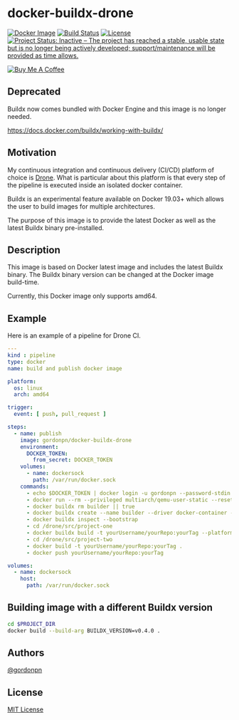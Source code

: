 # docker-buildx-drone

[![Docker Image](https://badgen.net/badge/icon/docker?icon=docker&label)](https://hub.docker.com/r/gordonpn/docker-buildx-drone)
[![Build Status](https://drone.gordon-pn.com/api/badges/gordonpn/docker-buildx-drone/status.svg)](https://drone.gordon-pn.com/gordonpn/docker-buildx-drone)
[![License](https://badgen.net/github/license/gordonpn/docker-buildx-drone)](./LICENSE)
[![Project Status: Inactive – The project has reached a stable, usable state but is no longer being actively developed; support/maintenance will be provided as time allows.](https://www.repostatus.org/badges/latest/inactive.svg)](https://www.repostatus.org/#inactive)

[![Buy Me A Coffee](https://www.buymeacoffee.com/assets/img/custom_images/orange_img.png)](https://www.buymeacoffee.com/gordonpn)

## Deprecated

Buildx now comes bundled with Docker Engine and this image is no longer needed.

<https://docs.docker.com/buildx/working-with-buildx/>

## Motivation

My continuous integration and continuous delivery (CI/CD) platform of choice is [Drone](https://drone.io/). What is particular about this platform is that every step of the pipeline is executed inside an isolated docker container.

Buildx is an experimental feature available on Docker 19.03+ which allows the user to build images for multiple architectures.

The purpose of this image is to provide the latest Docker as well as the latest Buildx binary pre-installed.

## Description

This image is based on Docker latest image and includes the latest Buildx binary. The Buildx binary version can be changed at the Docker image build-time.

Currently, this Docker image only supports amd64.

## Example

Here is an example of a pipeline for Drone CI.

```yaml
---
kind : pipeline
type: docker
name: build and publish docker image

platform:
  os: linux
  arch: amd64

trigger:
  event: [ push, pull_request ]

steps:
  - name: publish
    image: gordonpn/docker-buildx-drone
    environment:
      DOCKER_TOKEN:
        from_secret: DOCKER_TOKEN
    volumes:
      - name: dockersock
        path: /var/run/docker.sock
    commands:
      - echo $DOCKER_TOKEN | docker login -u gordonpn --password-stdin
      - docker run --rm --privileged multiarch/qemu-user-static --reset -p yes
      - docker buildx rm builder || true
      - docker buildx create --name builder --driver docker-container --use
      - docker buildx inspect --bootstrap
      - cd /drone/src/project-one
      - docker buildx build -t yourUsername/yourRepo:yourTag --platform linux/amd64,linux/arm64 --push .
      - cd /drone/src/project-two
      - docker build -t yourUsername/yourRepo:yourTag .
      - docker push yourUsername/yourRepo:yourTag

volumes:
  - name: dockersock
    host:
      path: /var/run/docker.sock
```

## Building image with a different Buildx version

```sh
cd $PROJECT_DIR
docker build --build-arg BUILDX_VERSION=v0.4.0 .
```

## Authors

[@gordonpn](https://github.com/gordonpn)

## License

[MIT License](./LICENSE)
